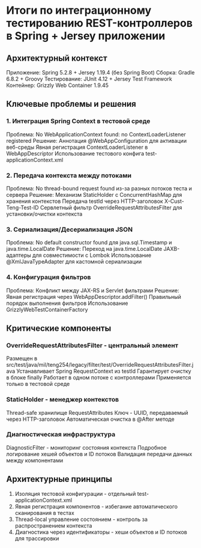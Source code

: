 # Итоги по интеграционному тестированию REST-контроллеров в Spring + Jersey приложении

## Архитектурный контекст
Приложение: Spring 5.2.8 + Jersey 1.19.4 (без Spring Boot)
Сборка: Gradle 6.8.2 + Groovy
Тестирование: JUnit 4.12 + Jersey Test Framework
Контейнер: Grizzly Web Container 1.9.45

## Ключевые проблемы и решения

### 1. Интеграция Spring Context в тестовой среде
Проблема: No WebApplicationContext found: no ContextLoaderListener registered
Решение:
Аннотация @WebAppConfiguration для активации веб-среды
Явная регистрация ContextLoaderListener в WebAppDescriptor
Использование тестового конфига test-applicationContext.xml

### 2. Передача контекста между потоками
Проблема: No thread-bound request found из-за разных потоков теста и сервера
Решение:
Механизм StaticHolder с ConcurrentHashMap для хранения контекстов
Передача testId через HTTP-заголовок X-Cust-Teng-Test-ID
Сервлетный фильтр OverrideRequestAttributesFilter для установки/очистки контекста

### 3. Сериализация/Десериализация JSON
Проблема: No default constructor found для java.sql.Timestamp и java.time.LocalDate
Решение:
Переход на java.time.LocalDate
JAXB-адаптеры для совместимости с Lombok
Использование @XmlJavaTypeAdapter для кастомной сериализации

### 4. Конфигурация фильтров
Проблема: Конфликт между JAX-RS и Servlet фильтрами
Решение:
Явная регистрация через WebAppDescriptor.addFilter()
Правильный порядок выполнения фильтров
Использование GrizzlyWebTestContainerFactory

## Критические компоненты

### OverrideRequestAttributesFilter - центральный элемент
Размещен в src/test/java/mil/teng254/legacy/filter/test/OverrideRequestAttributesFilter.java
Устанавливает Spring RequestContext из testId
Гарантирует очистку в блоке finally
Работает в одном потоке с контроллерами
Применяется только в тестовой среде

### StaticHolder - менеджер контекстов
Thread-safe хранилище RequestAttributes
Ключ - UUID, передаваемый через HTTP-заголовок
Автоматическая очистка в @After методе

### Диагностическая инфраструктура
DiagnosticFilter - мониторинг состояния контекста
Подробное логирование хешей объектов и ID потоков
Валидация передачи данных между компонентами

## Архитектурные принципы
1. Изоляция тестовой конфигурации - отдельный test-applicationContext.xml
2. Явная регистрация компонентов - избегание автоматического сканирования в тестах
3. Thread-local управление состоянием - контроль за распространением контекста
4. Диагностика через идентификаторы - хеши объектов и ID потоков для трассировки